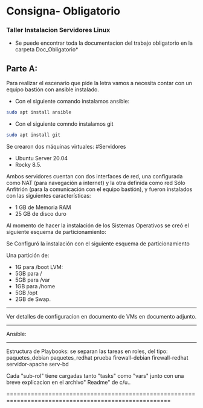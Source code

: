 #             Consigna- Obligatorio 
### Taller Instalacion Servidores Linux

* Se puede encontrar toda la documentacion del trabajo obligatorio en la carpeta Doc_Obligatorio*

## Parte A:

Para realizar el escenario que pide la letra vamos a necesita contar con un equipo bastión con ansible instalado.
- Con el siguiente comando instalamos ansible: 
```bash
sudo apt install ansible
```
- Con el siguiente comndo instalamos git
```bash
sudo apt install git
```
Se crearon dos máquinas virtuales:
#Servidores
- Ubuntu Server 20.04 
- Rocky 8.5.

Ambos servidores cuentan con dos interfaces de red, una configurada como NAT 
(para navegación a internet) y la otra definida como red Sólo Anfitrión (para la comunicación con el equipo bastión), y fueron instalados con las siguientes características:

- 1 GB de Memoria RAM
- 25 GB de disco duro

Al momento de hacer la instalación de los Sistemas Operativos se creó el siguiente esquema de particionamiento:

Se Configuró la instalación con el siguiente esquema de particionamiento

Una partición de:
- 1G para /boot
LVM:
- 5GB para /
- 5GB para /var
- 1GB para /home
- 5GB /opt
- 2GB de Swap.
---------------------------------------------------------------------------------------------------
Ver detalles de configuracion en documento de VMs en documento adjunto.

---------------------------------------------------------------------------------------------------
Ansible:


----------------------------------------------------------------------------------------------------

Estructura de Playbooks:
se separan las tareas en roles, del tipo:
paquetes_debian  paquetes_redhat  prueba   firewall-debian  firewall-redhat  servidor-apache  serv-bd

Cada "sub-rol" tiene  cargadas tanto "tasks" como "vars" junto con una breve explicacion en el archivo" Readme" de c/u.. 



=====================================================================================================
